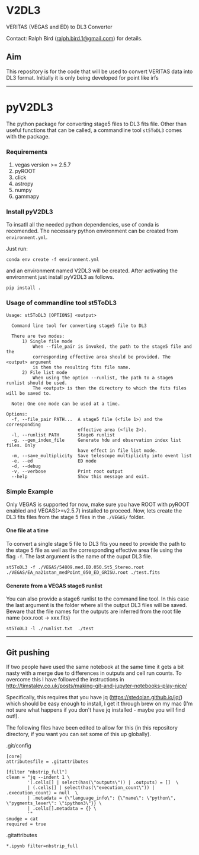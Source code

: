 # V2DL3
VERITAS (VEGAS and ED) to DL3 Converter

Contact: Ralph Bird (ralph.bird.1@gmail.com) for details.
        
## Aim

This repository is for the code that will be used to convert VERITAS data into DL3 format.  Initially it is only being developed for point like irfs

---
# pyV2DL3 

The python package for converting stage5 files to DL3 fits file. Other than useful functions that can be called, a commandline tool `st5ToDL3` comes with the package.

### Requirements


1. vegas version >= 2.5.7
2. pyROOT
3. click
4. astropy
5. numpy
6. gammapy

### Install pyV2DL3

To insatll all the needed python dependencies, use of conda is recomended. The necessary python environment can be created from ```environment.yml```.

Just run:
```
conda env create -f environment.yml
```
and an environment named V2DL3 will be created. After activating the environment just install pyV2DL3 as follows.

```
pip install .
```
### Usage of commandline tool st5ToDL3

```
Usage: st5ToDL3 [OPTIONS] <output>

  Command line tool for converting stage5 file to DL3

  There are two modes:
      1) Single file mode
          When --file_pair is invoked, the path to the stage5 file and the
          corresponding effective area should be provided. The <output> argument
          is then the resulting fits file name.
      2) File list mode
          When using the option --runlist, the path to a stage6 runlist should be used.
          The <output> is then the directory to which the fits files will be saved to.

  Note: One one mode can be used at a time.

Options:
  -f, --file_pair PATH...  A stage5 file (<file 1>) and the corresponding
                           effective area (<file 2>).
  -l, --runlist PATH       Stage6 runlist
  -g, --gen_index_file     Generate hdu and observation index list files. Only
                           have effect in file list mode.
  -m, --save_multiplicity  Save telescope multiplicity into event list
  -e, --ed                 ED mode
  -d, --debug
  -v, --verbose            Print root output
  --help                   Show this message and exit.
```


### Simple Example

Only VEGAS is supported for now, make sure you have ROOT with pyROOT enabled and VEGAS(>=v2.5.7) installed to proceed.
Now, lets create the DL3 fits files from the stage 5 files in the ```./VEGAS/``` folder. 

#### One file at a time

To convert a single stage 5 file to DL3 fits you need to provide the path to the stage 5 file as well as the corresponding effective area file using the flag ```-f```. The last argument is the name of the ouput DL3 file.


```
st5ToDL3 -f ./VEGAS/54809.med.ED.050.St5_Stereo.root ./VEGAS/EA_na21stan_medPoint_050_ED_GRISU.root ./test.fits
```

#### Generate from a VEGAS stage6 runlist

You can also provide a stage6 runlist to the command line tool. In this case the last argument is the folder where all the output DL3 files will be saved. Beware that the file names for the outputs are inferred from the root file name (xxx.root -> xxx.fits)

```
st5ToDL3 -l ./runlist.txt  ./test
```

---
## Git pushing
If two people have used the same notebook at the same time it gets a bit nasty with a merge due to differences in outputs and cell run counts.  To overcome this I have followed the instructions in http://timstaley.co.uk/posts/making-git-and-jupyter-notebooks-play-nice/

Specifically, this requires that you have jq (https://stedolan.github.io/jq/) which should be easy enough to install, I get it through brew on my mac (I'm not sure what happens if you don't have jq installed - maybe you will find out!).

The following files have been edited to allow for this (in this repository directory, if you want you can set some of this up globally).

.git/config
```
[core]
attributesfile = .gitattributes

[filter "nbstrip_full"]
clean = "jq --indent 1 \
        '(.cells[] | select(has(\"outputs\")) | .outputs) = []  \
        | (.cells[] | select(has(\"execution_count\")) | .execution_count) = null  \
        | .metadata = {\"language_info\": {\"name\": \"python\", \"pygments_lexer\": \"ipython3\"}} \
        | .cells[].metadata = {} \
        '"
smudge = cat
required = true
```

.gitattributes
```
*.ipynb filter=nbstrip_full
```
